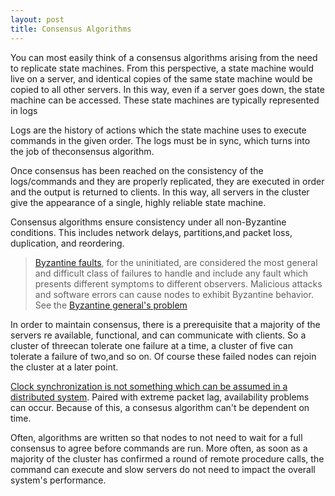 ```yaml
---
layout: post
title: Consensus Algorithms
---
```


You can most easily think of a consensus algorithms arising from the need to
replicate state machines. From this perspective, a state machine would live on a
server, and identical copies of the same state machine would be copied to all other
servers. In this way, even if a server goes down, the state machine can be accessed.
These state machines are typically represented in logs

Logs are the history of actions which the state machine uses to execute commands in
the given order. The logs must be in sync, which turns into the job of theconsensus
algorithm.

Once consensus has been reached on the consistency of the logs/commands and they are
properly replicated, they are executed in order and the output is returned to
clients. In this way, all servers in the cluster give the appearance of a single,
highly reliable state machine.

Consensus algorithms ensure consistency under all non-Byzantine conditions.  This
includes network delays, partitions,and packet loss, duplication, and reordering.

> [Byzantine faults][byzantine], for the uninitiated, are considered the most general
> and difficult class of failures to handle and include any fault which presents
> different symptoms to different observers. Malicious attacks and software errors can
> cause nodes to exhibit Byzantine behavior. See the [Byzantine general's
> problem][byzantine-generals-problem]

In order to maintain consensus, there is a prerequisite that a majority of the
servers re available, functional, and can communicate with clients. So a cluster of
threecan tolerate one failure at a time, a cluster of five can tolerate a failure of
two,and so on. Of course these failed nodes can rejoin the cluster at a later point.

[Clock synchronization is not something which can be assumed in a distributed
system][time-clocks-and-the-ordering]. Paired with extreme packet lag, availability
problems can occur. Because of this, a consesus algorithm can't be dependent on time.

Often, algorithms are written so that nodes to not need to wait for a full consensus
to agree before commands are run. More often, as soon as a majority of the cluster
has confirmed a round of remote procedure calls, the command can execute and slow
servers do not need to impact the overall system's performance.

[byzantine]:https://en.wikipedia.org/wiki/Byzantine_fault_tolerance
[byzantine-generals-problem]: https://www.andrew.cmu.edu/course/15-749/READINGS/required/resilience/lamport82.pdf
[time-clocks-and-the-ordering]:http://research.microsoft.com/en-us/um/people/lamport/pubs/pubs.html#time-clocks


